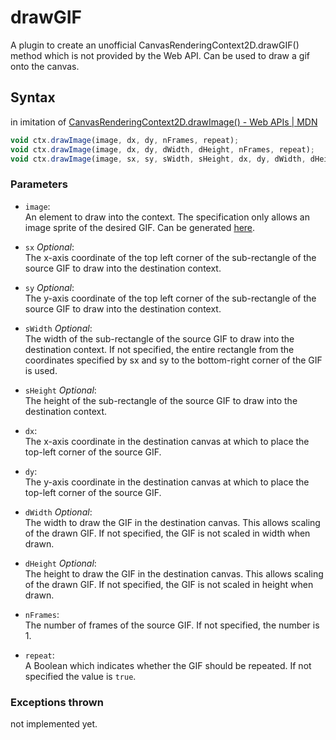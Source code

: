 # drawGIF
A plugin to create an unofficial CanvasRenderingContext2D.drawGIF() method which is not provided by the Web API. Can be used to draw a gif onto the canvas.

## Syntax
in imitation of [CanvasRenderingContext2D.drawImage() - Web APIs | MDN](https://developer.mozilla.org/en-US/docs/Web/API/CanvasRenderingContext2D/drawImage)
```javascript
void ctx.drawImage(image, dx, dy, nFrames, repeat);
void ctx.drawImage(image, dx, dy, dWidth, dHeight, nFrames, repeat);
void ctx.drawImage(image, sx, sy, sWidth, sHeight, dx, dy, dWidth, dHeight, nFrames, repeat);
```

### Parameters
- `image`:  
  An element to draw into the context. The specification only allows an image sprite of the desired GIF. Can be generated [here](https://ezgif.com/gif-to-sprite).

- `sx` *Optional*:  
  The x-axis coordinate of the top left corner of the sub-rectangle of the source GIF to draw into the destination context.

- `sy` *Optional*:  
  The y-axis coordinate of the top left corner of the sub-rectangle of the source GIF to draw into the destination context.

- `sWidth` *Optional*:  
  The width of the sub-rectangle of the source GIF to draw into the destination context. If not specified, the entire rectangle from the coordinates specified by sx and sy to the bottom-right corner of the GIF is used.

- `sHeight` *Optional*:  
  The height of the sub-rectangle of the source GIF to draw into the destination context.

- `dx`:   
  The x-axis coordinate in the destination canvas at which to place the top-left corner of the source GIF.

- `dy`:  
  The y-axis coordinate in the destination canvas at which to place the top-left corner of the source GIF.

- `dWidth` *Optional*:  
  The width to draw the GIF in the destination canvas. This allows scaling of the drawn GIF. If not specified, the GIF is not scaled in width when drawn.

- `dHeight` *Optional*:  
  The height to draw the GIF in the destination canvas. This allows scaling of the drawn GIF. If not specified, the GIF is not scaled in height when drawn.

- `nFrames`:  
  The number of frames of the source GIF. If not specified, the number is 1.

- `repeat`:  
  A Boolean which indicates whether the GIF should be repeated. If not specified the value is `true`.



### Exceptions thrown
not implemented yet.
<!-- INDEX_SIZE_ERR
If the canvas or source rectangle width or height is zero.
INVALID_STATE_ERR
The image has no image data.
TYPE_MISMATCH_ERR
The specified source element isn't supported.
NS_ERROR_NOT_AVAILABLE
The image is not loaded yet. Use .complete === true and .onload to determine when it is ready. -->